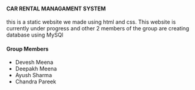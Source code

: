 <h4>CAR RENTAL MANAGAMENT SYSTEM</h4>

this is a static website we made using html and css. This website is currently under progress and other 2 members of the group are creating database using MySQl

<h4>Group Members</h4>
<ul>
  <li>Devesh Meena</li>
  <li>Deepakh Meena</li>
  <li>Ayush Sharma</li>
  <li>Chandra Pareek</li>  
</ul>
